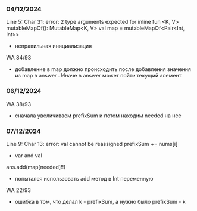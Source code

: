 ### 04/12/2024
Line 5: Char 31: error: 2 type arguments expected for inline fun <K, V> mutableMapOf(): MutableMap<K, V>
val map = mutableMapOf<Pair<Int, Int>>
- неправильная инициализация

WA 84/93
- добавление в map должно происходить после добавления значения из map в answer
. Иначе в answer может пойти текущий элемент. 

### 06/12/2024
WA 38/93
- сначала увеличиваем prefixSum и потом находим needed на нее

### 07/12/2024
Line 9: Char 13: error: val cannot be reassigned
prefixSum += nums[i]
- var and val

ans.add(map[needed]!!)
- попытался использовать add метод в Int переменную

WA 22/93
- ошибка в том, что делал k - prefixSum, а нужно было prefixSum - k